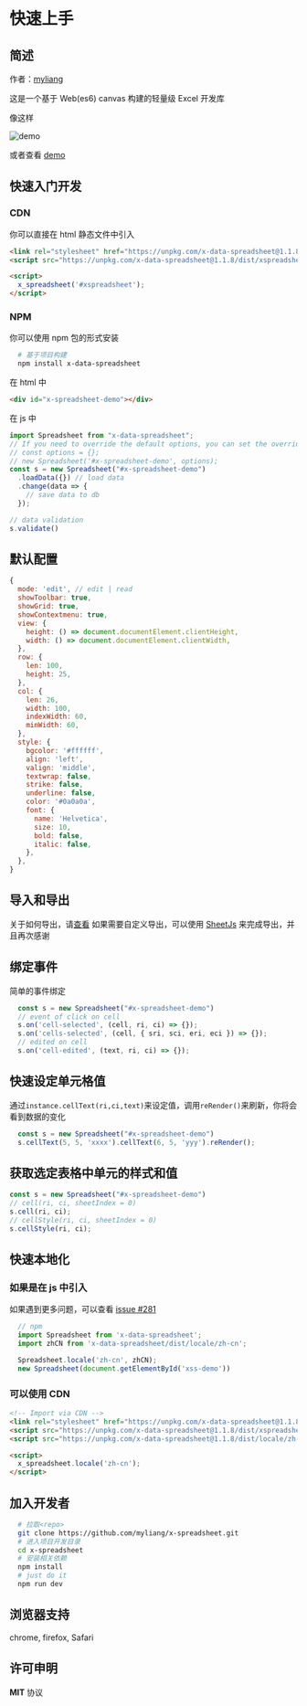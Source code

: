 # 快速上手

## 简述

作者：[myliang](https://github.com/myliang)

这是一个基于 Web(es6) canvas 构建的轻量级 Excel 开发库

像这样

![demo](/x-spreadsheet-doc/images/sheet-demo.png)

或者查看 [demo](https://myliang.github.io/x-spreadsheet)

## 快速入门开发

### CDN

你可以直接在 html 静态文件中引入

```html
<link rel="stylesheet" href="https://unpkg.com/x-data-spreadsheet@1.1.8/dist/xspreadsheet.css">
<script src="https://unpkg.com/x-data-spreadsheet@1.1.8/dist/xspreadsheet.js"></script>

<script>
  x_spreadsheet('#xspreadsheet');
</script>
```

### NPM

你可以使用 npm 包的形式安装

```bash
  # 基于项目构建
  npm install x-data-spreadsheet
```

在 html 中

```html
<div id="x-spreadsheet-demo"></div>
```

在 js 中

```javascript
import Spreadsheet from "x-data-spreadsheet";
// If you need to override the default options, you can set the override
// const options = {};
// new Spreadsheet('#x-spreadsheet-demo', options);
const s = new Spreadsheet("#x-spreadsheet-demo")
  .loadData({}) // load data
  .change(data => {
    // save data to db
  });

// data validation
s.validate()
```

## 默认配置

```javascript
{
  mode: 'edit', // edit | read
  showToolbar: true,
  showGrid: true,
  showContextmenu: true,
  view: {
    height: () => document.documentElement.clientHeight,
    width: () => document.documentElement.clientWidth,
  },
  row: {
    len: 100,
    height: 25,
  },
  col: {
    len: 26,
    width: 100,
    indexWidth: 60,
    minWidth: 60,
  },
  style: {
    bgcolor: '#ffffff',
    align: 'left',
    valign: 'middle',
    textwrap: false,
    strike: false,
    underline: false,
    color: '#0a0a0a',
    font: {
      name: 'Helvetica',
      size: 10,
      bold: false,
      italic: false,
    },
  },
}
```

## 导入和导出

关于如何导出，请[查看](https://github.com/SheetJS/sheetjs/tree/master/demos/xspreadsheet#saving-data)
如果需要自定义导出，可以使用 [SheetJs](https://github.com/SheetJS/sheetjs) 来完成导出，并且再次感谢

## 绑定事件

简单的事件绑定

```js
  const s = new Spreadsheet("#x-spreadsheet-demo")
  // event of click on cell
  s.on('cell-selected', (cell, ri, ci) => {});
  s.on('cells-selected', (cell, { sri, sci, eri, eci }) => {});
  // edited on cell
  s.on('cell-edited', (text, ri, ci) => {});
```

## 快速设定单元格值

通过`instance.cellText(ri,ci,text)`来设定值，调用`reRender()`来刷新，你将会看到数据的变化

```js
  const s = new Spreadsheet("#x-spreadsheet-demo")
  s.cellText(5, 5, 'xxxx').cellText(6, 5, 'yyy').reRender();
```

## 获取选定表格中单元的样式和值

```javascript
const s = new Spreadsheet("#x-spreadsheet-demo")
// cell(ri, ci, sheetIndex = 0)
s.cell(ri, ci);
// cellStyle(ri, ci, sheetIndex = 0)
s.cellStyle(ri, ci);
```

## 快速本地化

### 如果是在 js 中引入

如果遇到更多问题，可以查看 [issue #281](https://github.com/myliang/x-spreadsheet/issues/281)

```js
  // npm
  import Spreadsheet from 'x-data-spreadsheet';
  import zhCN from 'x-data-spreadsheet/dist/locale/zh-cn';

  Spreadsheet.locale('zh-cn', zhCN);
  new Spreadsheet(document.getElementById('xss-demo'))
```

### 可以使用 CDN

```html
<!-- Import via CDN -->
<link rel="stylesheet" href="https://unpkg.com/x-data-spreadsheet@1.1.8/dist/xspreadsheet.css">
<script src="https://unpkg.com/x-data-spreadsheet@1.1.8/dist/xspreadsheet.js"></script>
<script src="https://unpkg.com/x-data-spreadsheet@1.1.8/dist/locale/zh-cn.js"></script>

<script>
  x_spreadsheet.locale('zh-cn');
</script>
```

## 加入开发者

```bash
  # 拉取<repo>
  git clone https://github.com/myliang/x-spreadsheet.git
  # 进入项目开发目录
  cd x-spreadsheet
  # 安装相关依赖
  npm install
  # just do it
  npm run dev
```

## 浏览器支持

chrome, firefox, Safari

## 许可申明

**MIT** 协议
